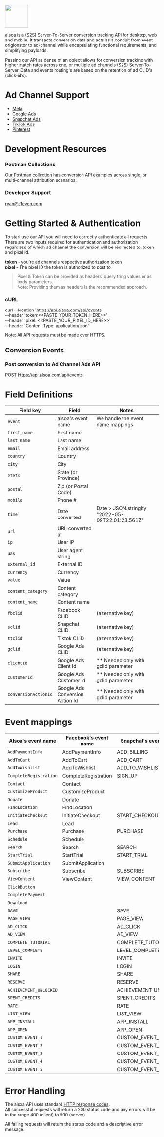 <img style="height:75px;" src="https://uploads-ssl.webflow.com/623a2959e59eff1a0bd13e2e/6241ddc3b23ac92b63730870_alsoa.svg"/>

alsoa is a (S2S) Server-To-Server conversion tracking API for desktop, web and mobile. It transacts conversion data and acts as a conduit from event origionator to ad-channel while encapsulating functional requirements, and simplifying payloads.

Passing our API as dense of an object allows for conversion tracking with higher match rates across one, or multiple ad channels (S2S) Server-To-Server. Data and events routing's are based on the retention of ad CLID's (click-id’s).

# Ad Channel Support

- [Meta](meta.md)
- [Google Ads](google.md)
- [Snapchat Ads](snapchat.md)
- [TikTok Ads](tiktok.md)
- [Pinterest](pinterest.md)

# Development Resources

### Postman Collections

Our [Postman collection](alsoa.postman_collection.json) has conversion API examples across single, or multi-channel attribution scenarios.

### Developer Support

ryan@e1even.com

# Getting Started & Authentication

To start use our API you will need to correctly authenticate all requests. There are two inputs required for authentication and authorization regardless of which ad channel the conversion will be redirected to: token and pixel id.

**token** - you're ad channels respective authorization token \
**pixel** - The pixel ID the token is authorized to post to

> Pixel & Token can be provided as headers, query tring values or as body parameters. \
> Note: Providing them as headers is the recommended approach.

### cURL

curl --location 'https://api.alsoa.com/api/events' \
--header 'token:<<PASTE_YOUR_TOKEN_HERE>>' \
--header 'pixel: <<PASTE_YOUR_PIXEL_ID_HERE>>' \
--header 'Content-Type: application/json'

Note: All API requests must be made over HTTPS.

## Conversion Events

### Post conversion to Ad Channel Ads API

POST https://api.alsoa.com/api/events

# Field Definitions

| Field key            | Field                           | Notes                                            |
| -------------------- | ------------------------------- | ------------------------------------------------ |
| `event`              | alsoa's event name              | We handle the event name mappings                |
| `first_name`         | First name                      |                                                  |
| `last_name`          | Last name                       |                                                  |
| `email`              | Email address                   |                                                  |
| `country`            | Country                         |                                                  |
| `city`               | City                            |                                                  |
| `state`              | State (or Province)             |                                                  |
| `postal`             | Zip (or Postal Code)            |                                                  |
| `mobile`             | Phone #                         |                                                  |
| `time`               | Date converted                  | Date > JSON.stringify "2022-05-09T22:01:23.561Z" |
| `url`                | URL converted at                |                                                  |
| `ip`                 | User IP                         |                                                  |
| `uas`                | User agent string               |                                                  |
| `external_id`        | External ID                     |                                                  |
| `currency`           | Currency                        |                                                  |
| `value`              | Value                           |                                                  |
| `content_category`   | Content category                |                                                  |
| `content_name`       | Content name                    |                                                  |
| `fbclid`             | Facebook CLID                   | (alternative key)                                |
| `sclid`              | Snapchat CLID                   | (alternative key)                                |
| `ttclid`             | Tiktok CLID                     | (alternative key)                                |
| `gclid`              | Google Ads CLID                 | (alternative key)                                |
| `clientId`           | Google Ads Client Id            | \*\* Needed only with gclid parameter            |
| `customerId`         | Google Ads Customer Id          | \*\* Needed only with gclid parameter            |
| `conversionActionId` | Google Ads Conversion Action Id | \*\* Needed only with gclid parameter            |

# Event mappings

| Alsoa's event name     | Facebook's event name | Snapchat's event name | Tiktok's event name  |
| ---------------------- | --------------------- | --------------------- | -------------------- |
| `AddPaymentInfo`       | AddPaymentInfo        | ADD_BILLING           | AddPaymentInfo       |
| `AddToCart`            | AddToCart             | ADD_CART              | AddToCart            |
| `AddToWishlist`        | AddToWishlist         | ADD_TO_WISHLIST       | AddToWishlist        |
| `CompleteRegistration` | CompleteRegistration  | SIGN_UP               | CompleteRegistration |
| `Contact`              | Contact               |                       | Contact              |
| `CustomizeProduct`     | CustomizeProduct      |                       |                      |
| `Donate`               | Donate                |                       |                      |
| `FindLocation`         | FindLocation          |                       |                      |
| `InitiateCheckout`     | InitiateCheckout      | START_CHECKOUT        | InitiateCheckout     |
| `Lead`                 | Lead                  |                       | SubmitForm           |
| `Purchase`             | Purchase              | PURCHASE              | PlaceAnOrder         |
| `Schedule`             | Schedule              |                       |                      |
| `Search`               | Search                | SEARCH                | Search               |
| `StartTrial`           | StartTrial            | START_TRIAL           |                      |
| `SubmitApplication`    | SubmitApplication     |                       |                      |
| `Subscribe`            | Subscribe             | SUBSCRIBE             | Subscribe            |
| `ViewContent`          | ViewContent           | VIEW_CONTENT          | ViewContent          |
| `ClickButton`          |                       |                       | ClickButton          |
| `CompletePayment`      |                       |                       | CompletePayment      |
| `Download`             |                       |                       | Download             |
| `SAVE`                 |                       | SAVE                  |                      |
| `PAGE_VIEW`            |                       | PAGE_VIEW             |                      |
| `AD_CLICK`             |                       | AD_CLICK              |                      |
| `AD_VIEW`              |                       | AD_VIEW               |                      |
| `COMPLETE_TUTORIAL`    |                       | COMPLETE_TUTORIAL     |                      |
| `LEVEL_COMPLETE`       |                       | LEVEL_COMPLETE        |                      |
| `INVITE`               |                       | INVITE                |                      |
| `LOGIN`                |                       | LOGIN                 |                      |
| `SHARE`                |                       | SHARE                 |                      |
| `RESERVE`              |                       | RESERVE               |                      |
| `ACHIEVEMENT_UNLOCKED` |                       | ACHIEVEMENT_UNLOCKED  |                      |
| `SPENT_CREDITS`        |                       | SPENT_CREDITS         |                      |
| `RATE`                 |                       | RATE                  |                      |
| `LIST_VIEW`            |                       | LIST_VIEW             |                      |
| `APP_INSTALL`          |                       | APP_INSTALL           |                      |
| `APP_OPEN`             |                       | APP_OPEN              |                      |
| `CUSTOM_EVENT_1`       |                       | CUSTOM_EVENT_1        |                      |
| `CUSTOM_EVENT_2`       |                       | CUSTOM_EVENT_2        |                      |
| `CUSTOM_EVENT_3`       |                       | CUSTOM_EVENT_3        |                      |
| `CUSTOM_EVENT_4`       |                       | CUSTOM_EVENT_4        |                      |
| `CUSTOM_EVENT_5`       |                       | CUSTOM_EVENT_5        |                      |

# Error Handling

The alsoa API uses standard [HTTP response codes](https://developer.mozilla.org/en-US/docs/Web/HTTP/Status). \
All successful requests will return a 200 status code and any errors will be in the range 400 (client) to 500 (server).

All failing requests will return the status code and a descriptive error message.
